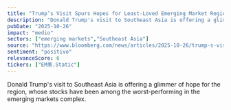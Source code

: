 ```yaml
---
title: "Trump’s Visit Spurs Hopes for Least-Loved Emerging Market Region"
description: "Donald Trump's visit to Southeast Asia is offering a glimmer of hope for the region, whose stocks have been among the worst-performing in the emerging markets complex."
pubDate: "2025-10-26"
impact: "medio"
sectors: ["emerging markets","Southeast Asia"]
source: "https://www.bloomberg.com/news/articles/2025-10-26/trump-s-visit-spurs-hopes-for-least-loved-emerging-market-region"
sentiment: "positivo"
relevanceScore: 6
tickers: ["EM羡.Static"]
---
```


Donald Trump's visit to Southeast Asia is offering a glimmer of hope for the region, whose stocks have been among the worst-performing in the emerging markets complex.

